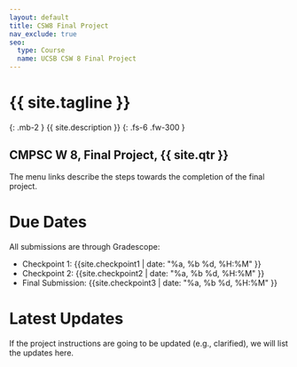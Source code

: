 ```yaml
---
layout: default
title: CSW8 Final Project
nav_exclude: true
seo:
  type: Course
  name: UCSB CSW 8 Final Project
---
```


# {{ site.tagline }}
{: .mb-2 }
{{ site.description }}
{: .fs-6 .fw-300 }

## CMPSC W 8, Final Project, {{ site.qtr }}

The menu links describe the steps towards the completion of the final project.

# Due Dates

All submissions are through Gradescope:

* Checkpoint 1: {{site.checkpoint1 | date: "%a, %b %d, %H:%M" }}
* Checkpoint 2: {{site.checkpoint2 | date: "%a, %b %d, %H:%M" }}
* Final Submission: {{site.checkpoint3 | date: "%a, %b %d, %H:%M" }}

# Latest Updates

If the project instructions are going to be updated (e.g., clarified), we will list the updates here.


